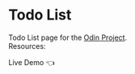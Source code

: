 # Todo List
Todo List page for the [Odin Project](https://www.theodinproject.com/lessons/node-path-javascript-todo-list).<br />
Resources:

Live Demo :point_left: